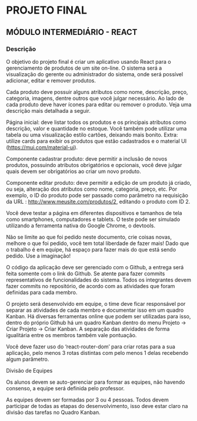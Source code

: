 # PROJETO FINAL 
## MÓDULO INTERMEDIÁRIO - REACT

### Descrição
O objetivo do projeto final é criar um aplicativo usando React para o gerenciamento de produtos de um site on-line. O sistema será a visualização do gerente ou administrador do sistema, onde será possível adicionar, editar e remover produtos. 

Cada produto deve possuir alguns atributos como nome, descrição, preço, categoria, imagens, dentre outros que você julgar necessário. Ao lado de cada produto deve haver ícones para editar ou remover o produto. Veja uma descrição mais detalhada a seguir.

Página inicial: deve listar todos os produtos e os principais atributos como descrição, valor e quantidade no estoque. Você também pode utilizar uma tabela ou uma visualização estilo cartões, deixando mais bonito. Extra: utilize cards para exibir os produtos que estão cadastrados e o material UI (https://mui.com/material-ui).

Componente cadastrar produto: deve permitir a inclusão de novos produtos, possuindo atributos obrigatórios e opcionais, você deve julgar quais devem ser obrigatórios ao criar um novo produto.

Componente editar produto: deve permitir a edição de um produto já criado, ou seja, alteração dos atributos como nome, categoria, preço, etc. Por exemplo, o ID do produto pode ser passado como parâmetro na requisição da URL : http://www.meusite.com/produtos/2, editando o produto com ID 2.

Você deve testar a página em diferentes dispositivos e tamanhos de tela como smartphones, computadores e tablets. O teste pode ser simulado utilizando a ferramenta nativa do Google Chrome, o devtools.

Não se limite ao que foi pedido neste documento, crie coisas novas, melhore o que foi pedido, você tem total liberdade de fazer mais! Dado que o trabalho é em equipe, há espaço para fazer mais do que está sendo pedido. Use a imaginação!

O código da aplicação deve ser gerenciado com o Github, a entrega será feita somente com o link do Github. Se atente para fazer commits representativos de funcionalidades do sistema. Todos os integrantes devem fazer commits no repositório, de acordo com as atividades que foram definidas para cada membro.

O projeto será desenvolvido em equipe, o time deve ficar responsável por separar as atividades de cada membro e documentar isso em um quadro Kanban. Há diversas ferramentas online que podem ser utilizadas para isso, dentro do próprio Github há um quadro Kanban dentro do menu Projeto -> Criar Projeto -> Criar Kanban. A separação das atividades de forma igualitária entre os membros também vale pontuação.

Você deve fazer uso do ‘react-router-dom’ para criar rotas para a sua aplicação, pelo menos 3 rotas distintas com pelo menos 1 delas recebendo algum parâmetro.

Divisão de Equipes

Os alunos devem se auto-gerenciar para formar as equipes, não havendo consenso, a equipe será definida pelo professor.

As equipes devem ser formadas por 3 ou 4 pessoas. Todos devem participar de todas as etapas do desenvolvimento, isso deve estar claro na divisão das tarefas no Quadro Kanban.